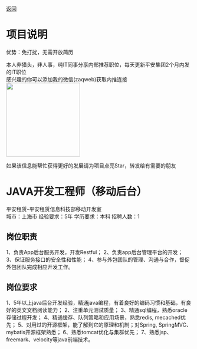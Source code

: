 [返回](../)

# 项目说明

优势：免打扰，无需开放简历

本人非猎头，非人事，纯IT同事分享内部推荐职位，每天更新平安集团2个月内发的IT职位  
感兴趣的你可以添加我的微信(zaqweb)获取内推连接  
<img src="https://github.com/zaqweb/PA-IT-JOBS/blob/master/WechatICode.jpeg"  height="200" width="200">

如果该信息能帮忙获得更好的发展请为项目点亮Star，转发给有需要的朋友

# JAVA开发工程师（移动后台）
平安租赁-平安租赁信息科技部移动开发室  
城市：上海市 经验要求：5年 学历要求：本科  招聘人数：1

## 岗位职责
1、负责App后台服务开发，开发Restful；
2、负责app后台管理平台的开发；
3、保证服务接口的安全性和性能；
4、参与外包团队的管理、沟通与合作，督促外包团队完成相应开发工作。

## 岗位要求
1、5年以上java后台开发经验，精通java编程，有着良好的编码习惯和基础，有良好的英文文档阅读能力；
2、注重单元测试质量；
3、精通sql编程，熟悉oracle存储过程开发；
4、精通缓存、队列策略和应用场景，熟悉redis, mecached优先；
5、对用过的开源框架，能了解到它的原理和机制；对Spring, SpringMVC、mybatis开源框架熟悉；
6、熟悉tomcat优化与集群优先；
7、熟悉jsp、freemark、velocity等java前端技术。




